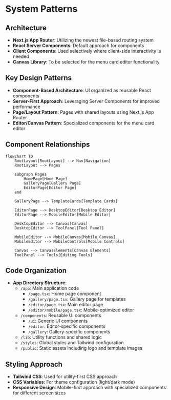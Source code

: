 # System Patterns

## Architecture
- **Next.js App Router**: Utilizing the newest file-based routing system
- **React Server Components**: Default approach for components
- **Client Components**: Used selectively where client-side interactivity is needed
- **Canvas Library**: To be selected for the menu card editor functionality

## Key Design Patterns
- **Component-Based Architecture**: UI organized as reusable React components
- **Server-First Approach**: Leveraging Server Components for improved performance
- **Page/Layout Pattern**: Pages with shared layouts using Next.js App Router
- **Editor/Canvas Pattern**: Specialized components for the menu card editor

## Component Relationships
```mermaid
flowchart TD
    RootLayout[RootLayout] --> Nav[Navigation]
    RootLayout --> Pages
    
    subgraph Pages
        HomePage[Home Page]
        GalleryPage[Gallery Page]
        EditorPage[Editor Page]
    end
    
    GalleryPage --> TemplateCards[Template Cards]
    
    EditorPage --> DesktopEditor[Desktop Editor]
    EditorPage --> MobileEditor[Mobile Editor]
    
    DesktopEditor --> Canvas[Canvas]
    DesktopEditor --> ToolPanel[Tool Panel]
    
    MobileEditor --> MobileCanvas[Mobile Canvas]
    MobileEditor --> MobileControls[Mobile Controls]
    
    Canvas --> CanvasElements[Canvas Elements]
    ToolPanel --> Tools[Editing Tools]
```

## Code Organization
- **App Directory Structure**:
  - `/app`: Main application code
    - `/page.tsx`: Home page component
    - `/gallery/page.tsx`: Gallery page for templates
    - `/editor/page.tsx`: Main editor page
    - `/editor/mobile/page.tsx`: Mobile-optimized editor
  - `/components`: Reusable UI components
    - `/ui`: Generic UI components
    - `/editor`: Editor-specific components
    - `/gallery`: Gallery-specific components
  - `/lib`: Utility functions and shared logic
  - `/styles`: Global styles and Tailwind configuration
  - `/public`: Static assets including logo and template images
  
## Styling Approach
- **Tailwind CSS**: Used for utility-first CSS approach
- **CSS Variables**: For theme configuration (light/dark mode)
- **Responsive Design**: Mobile-first approach with specialized components for different screen sizes 